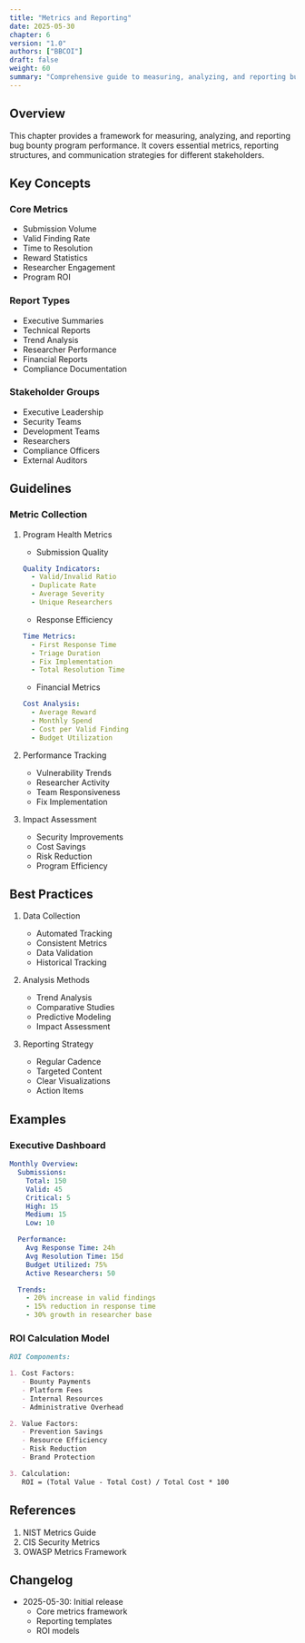 ```yaml
---
title: "Metrics and Reporting"
date: 2025-05-30
chapter: 6
version: "1.0"
authors: ["BBCOI"]
draft: false
weight: 60
summary: "Comprehensive guide to measuring, analyzing, and reporting bug bounty program performance, including key metrics, dashboards, and stakeholder communications."
---
```


## Overview

This chapter provides a framework for measuring, analyzing, and reporting bug bounty program performance. It covers essential metrics, reporting structures, and communication strategies for different stakeholders.

## Key Concepts

### Core Metrics
- Submission Volume
- Valid Finding Rate
- Time to Resolution
- Reward Statistics
- Researcher Engagement
- Program ROI

### Report Types
- Executive Summaries
- Technical Reports
- Trend Analysis
- Researcher Performance
- Financial Reports
- Compliance Documentation

### Stakeholder Groups
- Executive Leadership
- Security Teams
- Development Teams
- Researchers
- Compliance Officers
- External Auditors

## Guidelines

### Metric Collection

1. Program Health Metrics
   - Submission Quality
   ```yaml
   Quality Indicators:
     - Valid/Invalid Ratio
     - Duplicate Rate
     - Average Severity
     - Unique Researchers
   ```

   - Response Efficiency
   ```yaml
   Time Metrics:
     - First Response Time
     - Triage Duration
     - Fix Implementation
     - Total Resolution Time
   ```

   - Financial Metrics
   ```yaml
   Cost Analysis:
     - Average Reward
     - Monthly Spend
     - Cost per Valid Finding
     - Budget Utilization
   ```

2. Performance Tracking
   - Vulnerability Trends
   - Researcher Activity
   - Team Responsiveness
   - Fix Implementation

3. Impact Assessment
   - Security Improvements
   - Cost Savings
   - Risk Reduction
   - Program Efficiency

## Best Practices

1. Data Collection
   - Automated Tracking
   - Consistent Metrics
   - Data Validation
   - Historical Tracking

2. Analysis Methods
   - Trend Analysis
   - Comparative Studies
   - Predictive Modeling
   - Impact Assessment

3. Reporting Strategy
   - Regular Cadence
   - Targeted Content
   - Clear Visualizations
   - Action Items

## Examples

### Executive Dashboard
```yaml
Monthly Overview:
  Submissions:
    Total: 150
    Valid: 45
    Critical: 5
    High: 15
    Medium: 15
    Low: 10

  Performance:
    Avg Response Time: 24h
    Avg Resolution Time: 15d
    Budget Utilized: 75%
    Active Researchers: 50

  Trends:
    - 20% increase in valid findings
    - 15% reduction in response time
    - 30% growth in researcher base
```

### ROI Calculation Model
```markdown
ROI Components:

1. Cost Factors:
   - Bounty Payments
   - Platform Fees
   - Internal Resources
   - Administrative Overhead

2. Value Factors:
   - Prevention Savings
   - Resource Efficiency
   - Risk Reduction
   - Brand Protection

3. Calculation:
   ROI = (Total Value - Total Cost) / Total Cost * 100
```

## References

1. NIST Metrics Guide
2. CIS Security Metrics
3. OWASP Metrics Framework

## Changelog

- 2025-05-30: Initial release
  - Core metrics framework
  - Reporting templates
  - ROI models
